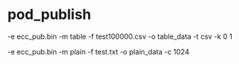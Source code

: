 # pod_publish

-e ecc_pub.bin -m table -f test100000.csv -o table_data -t csv -k 0 1

-e ecc_pub.bin -m plain -f test.txt -o plain_data -c 1024